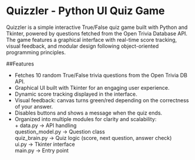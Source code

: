 # Quizzler - Python UI Quiz Game

Quizzler is a simple interactive True/False quiz game built with Python and Tkinter, powered by questions fetched from the Open Trivia Database API. The game features a graphical interface with real-time score tracking, visual feedback, and modular design following object-oriented programming principles.

##Features

+ Fetches 10 random True/False trivia questions from the Open Trivia DB API.
+ Graphical UI built with Tkinter for an engaging user experience.
+ Dynamic score tracking displayed in the interface.
+ Visual feedback: canvas turns green/red depending on the correctness of your answer.
+ Disables buttons and shows a message when the quiz ends.
+ Organized into multiple modules for clarity and scalability:
<br> + data.py → API handling
<br>question_model.py → Question class
<br>quiz_brain.py → Quiz logic (score, next question, answer check)
<br>ui.py → Tkinter interface
<br>main.py → Entry point
